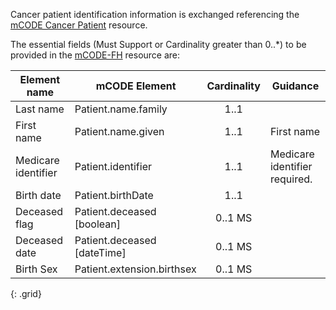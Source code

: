 
Cancer patient identification information is exchanged referencing the [mCODE Cancer Patient](https://hl7.org/fhir/us/mcode/StructureDefinition-mcode-cancer-patient.html) resource.  

The essential fields (Must Support or Cardinality greater than 0..*) to be provided in the [mCODE-FH](StructureDefinition-mcode-fh-cancer-patient.html) resource are:

|Element name                       | mCODE Element                    |  Cardinality       | Guidance                                            |
|----------------------------------|----------------------------------|:------------------:|-----------------------------------------------------|
| Last name                        | Patient.name.family              |     1..1           |  |
| First name                       | Patient.name.given               |     1..1           | First name |
| Medicare identifier              | Patient.identifier               |     1..1           | Medicare identifier required.          |
| Birth date                       | Patient.birthDate                |     1..1           | |
| Deceased flag                    | Patient.deceased \[boolean]      |     0..1 MS        | |
| Deceased date                    | Patient.deceased \[dateTime]     |     0..1 MS        | |
| Birth Sex                        | Patient.extension.birthsex       |     0..1 MS        | |
{: .grid}